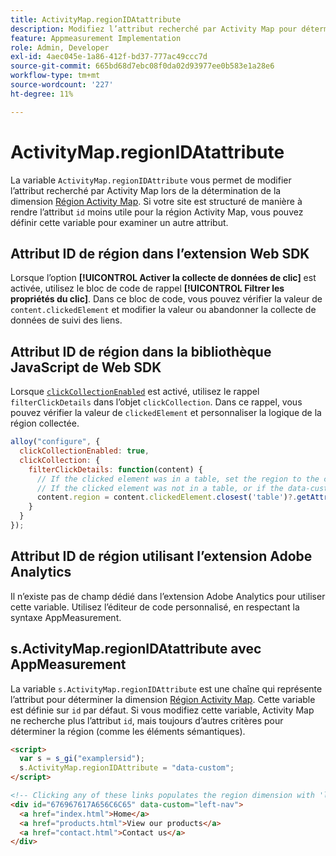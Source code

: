 ```yaml
---
title: ActivityMap.regionIDAtattribute
description: Modifiez l’attribut recherché par Activity Map pour déterminer la région.
feature: Appmeasurement Implementation
role: Admin, Developer
exl-id: 4aec045e-1a86-412f-bd37-777ac49ccc7d
source-git-commit: 665bd68d7ebc08f0da02d93977ee0b583e1a28e6
workflow-type: tm+mt
source-wordcount: '227'
ht-degree: 11%

---
```


# ActivityMap.regionIDAtattribute

La variable `ActivityMap.regionIDAttribute` vous permet de modifier l’attribut recherché par Activity Map lors de la détermination de la dimension [Région Activity Map](/help/components/dimensions/activity-map-region.md). Si votre site est structuré de manière à rendre l’attribut `id` moins utile pour la région Activity Map, vous pouvez définir cette variable pour examiner un autre attribut.

## Attribut ID de région dans l’extension Web SDK

Lorsque l’option **[!UICONTROL Activer la collecte de données de clic]** est activée, utilisez le bloc de code de rappel **[!UICONTROL Filtrer les propriétés du clic]**. Dans ce bloc de code, vous pouvez vérifier la valeur de `content.clickedElement` et modifier la valeur ou abandonner la collecte de données de suivi des liens.

## Attribut ID de région dans la bibliothèque JavaScript de Web SDK

Lorsque [`clickCollectionEnabled`](https://experienceleague.adobe.com/fr/docs/experience-platform/web-sdk/commands/configure/clickcollectionenabled) est activé, utilisez le rappel `filterClickDetails` dans l’objet `clickCollection`. Dans ce rappel, vous pouvez vérifier la valeur de `clickedElement` et personnaliser la logique de la région collectée.

```js
alloy("configure", {
  clickCollectionEnabled: true,
  clickCollection: {
    filterClickDetails: function(content) {
      // If the clicked element was in a table, set the region to the contents of the data-custom attribute
      // If the clicked element was not in a table, or if the data-custom attribute doesn't exist, leave region as-is
      content.region = content.clickedElement.closest('table')?.getAttribute('data-custom') || content.region;
    }
  }
});
```

## Attribut ID de région utilisant l’extension Adobe Analytics

Il n’existe pas de champ dédié dans l’extension Adobe Analytics pour utiliser cette variable. Utilisez l’éditeur de code personnalisé, en respectant la syntaxe AppMeasurement.

## s.ActivityMap.regionIDAtattribute avec AppMeasurement

La variable `s.ActivityMap.regionIDAttribute` est une chaîne qui représente l’attribut pour déterminer la dimension [Région Activity Map](/help/components/dimensions/activity-map-region.md). Cette variable est définie sur `id` par défaut. Si vous modifiez cette variable, Activity Map ne recherche plus l’attribut `id`, mais toujours d’autres critères pour déterminer la région (comme les éléments sémantiques).

```html
<script>
  var s = s_gi("examplersid");
  s.ActivityMap.regionIDAttribute = "data-custom";
</script>

<!-- Clicking any of these links populates the region dimension with 'left-nav' -->
<div id="676967617A656C6C65" data-custom="left-nav">
  <a href="index.html">Home</a>
  <a href="products.html">View our products</a>
  <a href="contact.html">Contact us</a>
</div>
```
